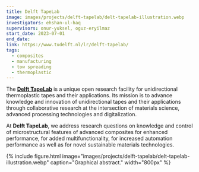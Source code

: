 ```yaml
---
title: Delft TapeLab
image: images/projects/delft-tapelab/delt-tapelab-illustration.webp
investigators: ehshan-ul-haq
supervisors: onur-yuksel, oguz-eryilmaz
start_date: 2023-07-01
end_date:
link: https://www.tudelft.nl/lr/delft-tapelab/
tags:
  - composites
  - manufacturing
  - tow spreading
  - thermoplastic
---
```


<!-- excerpt start -->
The [**Delft TapeLab**](https://www.tudelft.nl/lr/delft-tapelab/) is a unique open research facility for unidirectional thermoplastic tapes and their applications. Its mission is to advance knowledge and innovation of unidirectional tapes and their applications through collaborative research at the intersection of materials science, advanced processing technologies and digitalization.
<!-- excerpt end -->

At **Delft TapeLab**, we address research questions on knowledge and control of microstructural features of advanced composites for enhanced performance, for added multifunctionality, for increased automation performance as well as for novel sustainable materials technologies.

{%
  include figure.html
  image="images/projects/delft-tapelab/delt-tapelab-illustration.webp"
  caption="Graphical abstract."
  width="800px"
%}